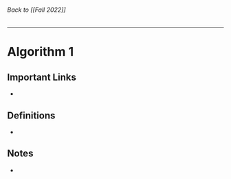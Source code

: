 ###### Back to [[Fall 2022]]
---
# Algorithm 1

## Important Links
- 

## Definitions

- 

## Notes

- 
